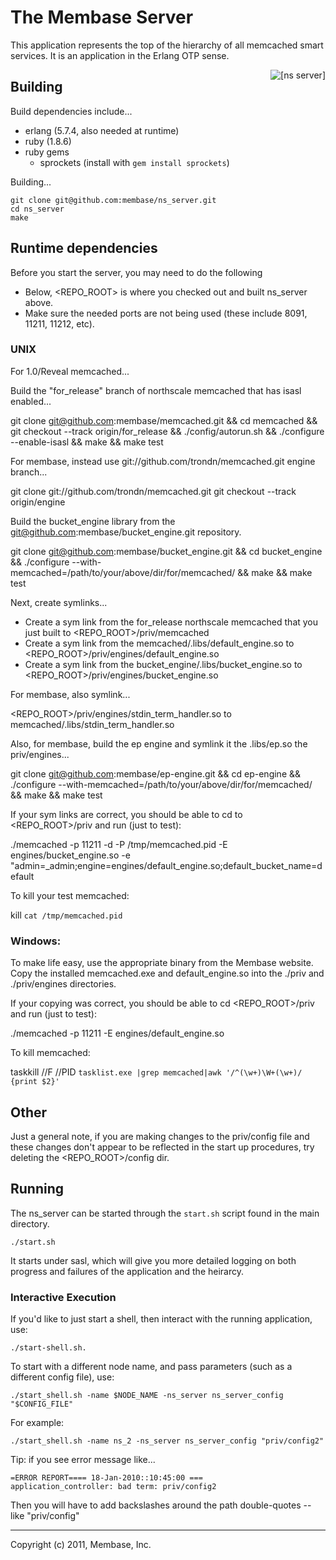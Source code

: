 # The Membase Server

This application represents the top of the hierarchy of all memcached
smart services.  It is an application in the Erlang OTP sense.

<div>
    <img src="https://github.com/membase/ns_server/raw/master/doc/images/ns_server.png"
         alt="[ns server]" style="float: right"/>
</div>

## Building

Build dependencies include...

* erlang (5.7.4, also needed at runtime)
* ruby (1.8.6)
* ruby gems
    * sprockets (install with `gem install sprockets`)

Building...

    git clone git@github.com:membase/ns_server.git
    cd ns_server
    make

## Runtime dependencies

Before you start the server, you may need to do the following
  * Below, <REPO_ROOT> is where you checked out and built ns_server above.
  * Make sure the needed ports are not being used (these include
    8091, 11211, 11212, etc).

### UNIX

For 1.0/Reveal memcached...

Build the "for_release" branch of northscale memcached that
has isasl enabled...

  git clone git@github.com:membase/memcached.git &&
  cd memcached &&
  git checkout --track origin/for_release &&
  ./config/autorun.sh &&
  ./configure --enable-isasl &&
  make &&
  make test

For membase, instead use git://github.com/trondn/memcached.git
engine branch...

  git clone git://github.com/trondn/memcached.git
  git checkout --track origin/engine

Build the bucket_engine library from the
git@github.com:membase/bucket_engine.git repository.

  git clone git@github.com:membase/bucket_engine.git &&
  cd bucket_engine &&
  ./configure --with-memcached=/path/to/your/above/dir/for/memcached/ &&
  make &&
  make test

Next, create symlinks...

 * Create a sym link from the for_release northscale memcached
   that you just built to <REPO_ROOT>/priv/memcached
 * Create a sym link from the memcached/.libs/default_engine.so to
   <REPO_ROOT>/priv/engines/default_engine.so
 * Create a sym link from the bucket_engine/.libs/bucket_engine.so to
   <REPO_ROOT>/priv/engines/bucket_engine.so

For membase, also symlink...

  <REPO_ROOT>/priv/engines/stdin_term_handler.so to memcached/.libs/stdin_term_handler.so

Also, for membase, build the ep engine and symlink it the .libs/ep.so the priv/engines...

  git clone git@github.com:membase/ep-engine.git &&
  cd ep-engine &&
  ./configure --with-memcached=/path/to/your/above/dir/for/memcached/ &&
  make &&
  make test

If your sym links are correct, you should be able to cd
to <REPO_ROOT>/priv and run (just to test):

  ./memcached -p 11211 -d -P /tmp/memcached.pid -E engines/bucket_engine.so -e "admin=_admin;engine=engines/default_engine.so;default_bucket_name=default

To kill your test memcached:

  kill `cat /tmp/memcached.pid`

### Windows:

To make life easy, use the appropriate binary from the Membase
website.  Copy the installed memcached.exe and default_engine.so into
the ./priv and ./priv/engines directories.

If your copying was correct, you should be able to cd <REPO_ROOT>/priv
and run (just to test):

  ./memcached -p 11211 -E engines/default_engine.so

To kill memcached:

  taskkill //F //PID `tasklist.exe |grep memcached|awk '/^(\w+)\W+(\w+)/ {print $2}'`

## Other

Just a general note, if you are making changes to the priv/config file
and these changes don't appear to be reflected in the start up
procedures, try deleting the <REPO_ROOT>/config dir.

## Running

The ns_server can be started through the `start.sh` script found in the
main directory.

    ./start.sh

It starts under sasl, which will give you more detailed logging on
both progress and failures of the application and the heirarcy.

### Interactive Execution

If you'd like to just start a shell, then interact with the running
application, use:

    ./start-shell.sh.

To start with a different node name, and pass parameters (such as a
different config file), use:

    ./start_shell.sh -name $NODE_NAME -ns_server ns_server_config "$CONFIG_FILE"

For example:

    ./start_shell.sh -name ns_2 -ns_server ns_server_config "priv/config2"

Tip: if you see error message like...

    =ERROR REPORT==== 18-Jan-2010::10:45:00 ===
    application_controller: bad term: priv/config2

Then you will have to add backslashes around the path double-quotes --
like \"priv/config\"

* * * * *
Copyright (c) 2011, Membase, Inc.

